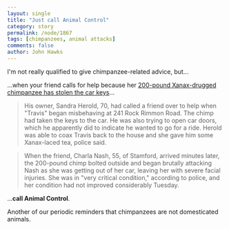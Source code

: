 ```yaml
---
layout: single 
title: "Just call Animal Control" 
category: story
permalink: /node/1867
tags: [chimpanzees, animal attacks] 
comments: false 
author: John Hawks 
---
```


I'm not really qualified to give chimpanzee-related advice, but...

...when your friend calls for help because her <a href="http://www.msnbc.msn.com/id/29227155/">200-pound Xanax-drugged chimpanzee has stolen the car keys</a>...

<blockquote>His owner, Sandra Herold, 70, had called a friend over to help when "Travis" began misbehaving at 241 Rock Rimmon Road. The chimp had taken the keys to the car. He was also trying to open car doors, which he apparently did to indicate he wanted to go for a ride. Herold was able to coax Travis back to the house and she gave him some Xanax-laced tea, police said.</blockquote>

<blockquote>When the friend, Charla Nash, 55, of Stamford, arrived minutes later, the 200-pound chimp bolted outside and began brutally attacking Nash as she was getting out of her car, leaving her with severe facial injuries. She was in "very critical condition," according to police, and her condition had not improved considerably Tuesday.</blockquote>

...<b>call Animal Control</b>.

Another of our periodic reminders that chimpanzees are not domesticated animals.


